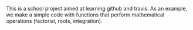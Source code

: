 This is a school project aimed at learning github and travis.
As an example, we make a simple code with functions that perform mathematical operations (factorial, roots, integration).